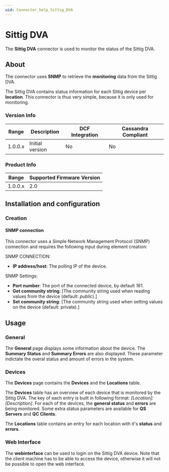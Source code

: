 ```yaml
---
uid: Connector_help_Sittig_DVA
---
```


# Sittig DVA

The **Sittig DVA** connector is used to monitor the status of the Sittig DVA.

## About

The connector uses **SNMP** to retrieve the **monitoring** data from the Sittig DVA.

The Sittig DVA contains status information for each Sittig device per **location**. This connector is thus very simple, because it is only used for monitoring.

### Version Info

| **Range** | **Description** | **DCF Integration** | **Cassandra Compliant** |
|------------------|-----------------|---------------------|-------------------------|
| 1.0.0.x          | Initial version | No                  | No                      |

### Product Info

| Range | Supported Firmware Version |
|------------------|-----------------------------|
| 1.0.0.x          | 2.0                         |

## Installation and configuration

### Creation

#### SNMP connection

This connector uses a Simple Network Management Protocol (SNMP) connection and requires the following input during element creation:

SNMP CONNECTION:

- **IP address/host**: The polling IP of the device.

SNMP Settings:

- **Port number**: The port of the connected device, by default *161*.
- **Get community string**: \[The community string used when reading values from the device (default: *public*).\]
- **Set community string**: \[The community string used when setting values on the device (default: private).\]

## Usage

### General

The **General** page displays some information about the device. The **Summary Status** and **Summary Errors** are also displayed. These parameter indictate the overal status and amount of errors in the system.

### Devices

The **Devices** page contains the **Devices** and the **Locations** table.

The **Devices** table has an overview of each device that is monitored by the Sittig DVA. The key of each entry is built in following format: *\[Location\]:\[Description\]*. For each of the devices, the **general status** and **errors** are being monitored. Some extra status parameters are available for **QS Servers** and **QC Clients**.

The **Locations** table contains an entry for each location with it's **status** and **errors**.

### Web Interface

The **webinterface** can be used to login on the Sittig DVA device. Note that the client machine has to be able to access the device, otherwise it will not be possible to open the web interface.
